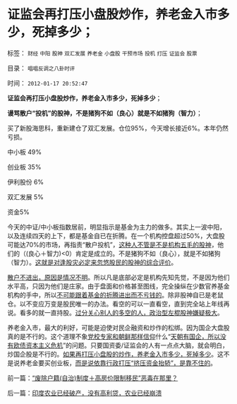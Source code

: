# 证监会再打压小盘股炒作，养老金入市多少，死掉多少；

标签： `财经` `中阳` `股神` `双汇发展` `养老金` `小盘股` `干预市场` `投机` `打压` `证监会` `股票` 

目录： `唱唱反调之八卦时评`

时间： `2012-01-17 20:52:47`

**证监会再打压小盘股炒作，养老金入市多少，死掉多少**；

**谩骂散户“投机”的股神，不是猪狗不如（良心）就是不如猪狗（智力）**；

买了新股海思科，重新建仓了双汇发展。仓位95%，今天增长接近6%。本年仍然亏损。

中小板 49%

创业板 35%

伊利股份 6%

双汇发展 5%

资金5%

今天的中证/中小板指数居前，明显指示是基金为主力的做多。其实上一波中阳，以及连续四天的上下，都是基金自已在折腾。在一个机构控盘超过50%，大盘股可能达70%的市场，再指责“散户投机”，[这种人不管是不是机构五毛的股神](../../../2011/12/28/季节性股神现象：算命神棍和股神半仙.md)，他们的（(良心＋智力)<0）肯定是成立的。不是猪狗不如（良心），就是不如猪狗（智力）。[这就是对逢股灾必定来忽悠股民的股神的综合评价](../../../2011/12/28/天灾人祸妖孽生；凡有股灾多股神；.md)。

[散户不进出，原因是情况不明](../../../2012/1/5/为什么持币散户，不如持有股票？人为加大的风险！.md)。所以凡是底部必定是机构先知先觉，不是因为他们水平高，只因为他们是庄家。由于盘面和价格甚至图线，完全操纵在少数官养基金机构的手中，所以[不可能跟着基金的折腾进出而不亏钱的](../../../2008/11/18/趋势投资：听庄家的话，赚庄家的钱.md)。除非股神自已是老鼠仓。以不变应万变是股民唯一的办法。看空的可以一直看空，直到完全站上年线再说。看多的就一直持股。[过分关心别人的多空的人，政治型左棍股神嫌疑极大](../../../2012/1/10/机构型股神的“谷物法”，政治型股神和孔庆东老师.md)。

养老金入市，最大的利好，可能是迫使对民企融资和炒作的松绑。因为国企大盘股真的是不行的。这个道理不象[党校专家和朝鲜那样信仰](http://hi.baidu.com/darthchn/blog/item/30264b1e14ebd96df724e437.html)什么“[天朝有国企，所以没有欧债资本主义危机](../../../2011/11/5/国企名“企”不是企业，国企是国防单位.md)”的问题。只要国资委/证监会的人有一点点大脑，就会明白，炒国企股是不行的。[如果再打压小盘股的炒作，养老金入市多少，死掉多少](../../../2012/1/13/证监会把股票当债券，打压导致大熊市；.md)。这不是说养老金要买创业板，[而是说依靠行政打压“挤压资金抬轿”，是靠不住的](../../../2012/1/5/为什么持币散户，不如持有股票？人为加大的风险！.md)。



前一篇：[“废除户籍(自治)制度＋高房价限制移民”恶毒在那里？](../../../2012/1/17/“废除户籍(自治)制度＋高房价限制移民”恶毒在那里？.md)

后一篇：[印度农业已经破产，没有高利贷，农业已经崩溃](../../../2012/1/18/印度农业已经破产，没有高利贷，农业已经崩溃.md)
